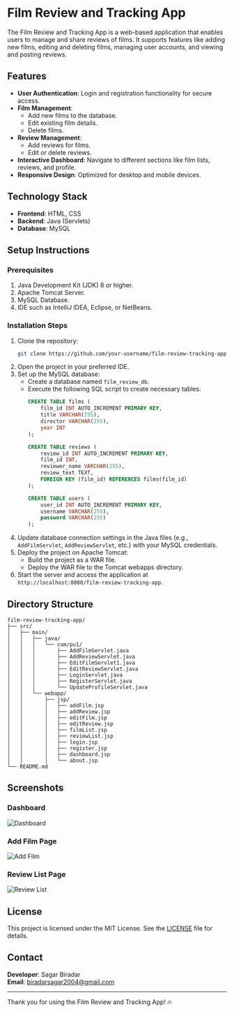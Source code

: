 # Film Review and Tracking App

The Film Review and Tracking App is a web-based application that enables users to manage and share reviews of films. It supports features like adding new films, editing and deleting films, managing user accounts, and viewing and posting reviews.

## Features

- **User Authentication**: Login and registration functionality for secure access.
- **Film Management**:
  - Add new films to the database.
  - Edit existing film details.
  - Delete films.
- **Review Management**:
  - Add reviews for films.
  - Edit or delete reviews.
- **Interactive Dashboard**: Navigate to different sections like film lists, reviews, and profile.
- **Responsive Design**: Optimized for desktop and mobile devices.

## Technology Stack

- **Frontend**: HTML, CSS
- **Backend**: Java (Servlets)
- **Database**: MySQL

## Setup Instructions

### Prerequisites

1. Java Development Kit (JDK) 8 or higher.
2. Apache Tomcat Server.
3. MySQL Database.
4. IDE such as IntelliJ IDEA, Eclipse, or NetBeans.

### Installation Steps

1. Clone the repository:
   ```bash
   git clone https://github.com/your-username/film-review-tracking-app.git
   ```
2. Open the project in your preferred IDE.
3. Set up the MySQL database:
   - Create a database named `film_review_db`.
   - Execute the following SQL script to create necessary tables:
     ```sql
     CREATE TABLE films (
         film_id INT AUTO_INCREMENT PRIMARY KEY,
         title VARCHAR(255),
         director VARCHAR(255),
         year INT
     );

     CREATE TABLE reviews (
         review_id INT AUTO_INCREMENT PRIMARY KEY,
         film_id INT,
         reviewer_name VARCHAR(255),
         review_text TEXT,
         FOREIGN KEY (film_id) REFERENCES films(film_id)
     );

     CREATE TABLE users (
         user_id INT AUTO_INCREMENT PRIMARY KEY,
         username VARCHAR(255),
         password VARCHAR(255)
     );
     ```
4. Update database connection settings in the Java files (e.g., `AddFilmServlet`, `AddReviewServlet`, etc.) with your MySQL credentials.
5. Deploy the project on Apache Tomcat:
   - Build the project as a WAR file.
   - Deploy the WAR file to the Tomcat webapps directory.
6. Start the server and access the application at `http://localhost:8080/film-review-tracking-app`.

## Directory Structure

```
film-review-tracking-app/
├── src/
│   ├── main/
│   │   ├── java/
│   │   │   └── com/pu1/
│   │   │       ├── AddFilmServlet.java
│   │   │       ├── AddReviewServlet.java
│   │   │       ├── EditFilmServlet1.java
│   │   │       ├── EditReviewServlet.java
│   │   │       ├── LoginServlet.java
│   │   │       ├── RegisterServlet.java
│   │   │       └── UpdateProfileServlet.java
│   │   └── webapp/
│   │       ├── jsp/
│   │       │   ├── addFilm.jsp
│   │       │   ├── addReview.jsp
│   │       │   ├── editFilm.jsp
│   │       │   ├── editReview.jsp
│   │       │   ├── filmList.jsp
│   │       │   ├── reviewList.jsp
│   │       │   ├── login.jsp
│   │       │   ├── register.jsp
│   │       │   ├── dashboard.jsp
│   │       │   └── about.jsp
└── README.md
```

## Screenshots

### Dashboard
![Dashboard](https://via.placeholder.com/800x400)

### Add Film Page
![Add Film](https://via.placeholder.com/800x400)

### Review List Page
![Review List](https://via.placeholder.com/800x400)

## License

This project is licensed under the MIT License. See the [LICENSE](LICENSE) file for details.

## Contact

**Developer**: Sagar Biradar  
**Email**: biradarsagar2004@gmail.com

---

Thank you for using the Film Review and Tracking App! 🔥

